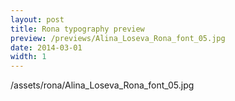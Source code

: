 ```yaml
---
layout: post
title: Rona typography preview
preview: /previews/Alina_Loseva_Rona_font_05.jpg
date: 2014-03-01
width: 1
---
```

/assets/rona/Alina_Loseva_Rona_font_05.jpg
